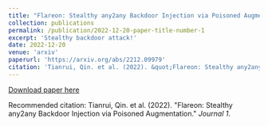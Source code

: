 ```yaml
---
title: "Flareon: Stealthy any2any Backdoor Injection via Poisoned Augmentation"
collection: publications
permalink: /publication/2022-12-20-paper-title-number-1
excerpt: 'Stealthy backdoor attack!'
date: 2022-12-20
venue: 'arxiv'
paperurl: 'https://arxiv.org/abs/2212.09979'
citation: 'Tianrui, Qin. et al. (2022). &quot;Flareon: Stealthy any2any Backdoor Injection via Poisoned Augmentation.&quot; <i>arxiv</i>.'
---
```


[Download paper here](https://arxiv.org/pdf/2212.09979)

Recommended citation: Tianrui, Qin. et al. (2022). "Flareon: Stealthy any2any Backdoor Injection via Poisoned Augmentation." <i>Journal 1</i>. 
